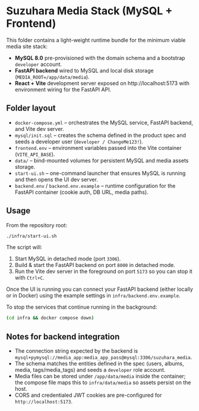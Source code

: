 # Suzuhara Media Stack (MySQL + Frontend)

This folder contains a light-weight runtime bundle for the minimum viable media site stack:

- **MySQL 8.0** pre-provisioned with the domain schema and a bootstrap `developer` account.
- **FastAPI backend** wired to MySQL and local disk storage (`MEDIA_ROOT=/app/data/media`).
- **React + Vite** development server exposed on http://localhost:5173 with environment wiring for the FastAPI API.

## Folder layout

- `docker-compose.yml` – orchestrates the MySQL service, FastAPI backend, and Vite dev server.
- `mysql/init.sql` – creates the schema defined in the product spec and seeds a developer user (`developer / ChangeMe123!`).
- `frontend.env` – environment variables passed into the Vite container (`VITE_API_BASE`).
- `data/` – bind-mounted volumes for persistent MySQL and media assets storage.
- `start-ui.sh` – one-command launcher that ensures MySQL is running and then opens the UI dev server.
- `backend.env` / `backend.env.example` – runtime configuration for the FastAPI container (cookie auth, DB URL, media paths).

## Usage

From the repository root:

```bash
./infra/start-ui.sh
```

The script will:

1. Start MySQL in detached mode (port `3306`).
2. Build & start the FastAPI backend on port `8000` in detached mode.
3. Run the Vite dev server in the foreground on port `5173` so you can stop it with `Ctrl+C`.

Once the UI is running you can connect your FastAPI backend (either locally or in Docker) using the example settings in `infra/backend.env.example`.

To stop the services that continue running in the background:

```bash
(cd infra && docker compose down)
```

## Notes for backend integration

- The connection string expected by the backend is `mysql+pymysql://media_app:media_app_pass@mysql:3306/suzuhara_media`.
- The schema matches the entities defined in the spec (users, albums, media, tags/media_tags) and seeds a `developer` role account.
- Media files can be stored under `/app/data/media` inside the container; the compose file maps this to `infra/data/media` so assets persist on the host.
- CORS and credentialed JWT cookies are pre-configured for `http://localhost:5173`.
